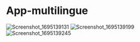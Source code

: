 # App-multilingue
![Screenshot_1695139131](https://github.com/AdminFilipeOliveira/App-multilingue/assets/126712425/2172d42a-6647-4cd7-9c27-4ff1ea55b7ef)
![Screenshot_1695139199](https://github.com/AdminFilipeOliveira/App-multilingue/assets/126712425/253df105-0c0a-4d23-b750-c59b0e758c89)
![Screenshot_1695139245](https://github.com/AdminFilipeOliveira/App-multilingue/assets/126712425/1dce107a-acd8-46d2-b038-bc0a36be37a2)
